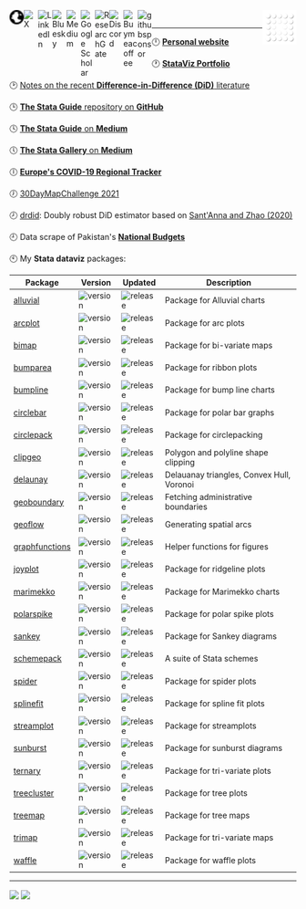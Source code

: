 [<img align="left" alt="Website"        width="25px" src="https://raw.githubusercontent.com/iconic/open-iconic/master/svg/globe.svg" />][website]
[<img align="left" alt="X"              width="25px" src="https://cdn.simpleicons.org/X" />][X]
[<img align="left" alt="LinkedIn"       width="25px" src="https://cdn.simpleicons.org/linkedin" />][linkedin]
[<img align="left" alt="Bluesky"        width="25px" src="https://cdn.simpleicons.org/bluesky" />][bluesky]
[<img align="left" alt="Medium"         width="25px" src="https://cdn.simpleicons.org/medium" />][medium]
[<img align="left" alt="Google Scholar" width="25px" src="https://cdn.simpleicons.org/googlescholar" />][googlescholar]
[<img align="left" alt="ResearchGate"   width="25px" src="https://cdn.simpleicons.org/researchgate" />][researchgate]
[<img align="left" alt="Discord"        width="25px" src="https://cdn.simpleicons.org/discord" />][discord]
[<img align="left" alt="Buymeacoffee"   width="25px" src="https://cdn.simpleicons.org/buymeacoffee" />][buymeacoffee]
[<img align="left" alt="githubsponsor"   width="25px" src="https://cdn.simpleicons.org/github" />][githubsponsor]
<img align="right" alt="GIF" src="bubbles.gif" width="60"/>

<br />

---

:clock12: [**Personal website**](https://asjadnaqvi.github.io/)

:clock1: [**StataViz Portfolio**](https://asjadnaqvi.github.io/stata-portfolio/)

:clock2: [Notes on the recent **Difference-in-Difference (DiD)** literature](https://asjadnaqvi.github.io/DiD/)

:clock3: [**The Stata Guide** repository on **GitHub**](https://github.com/asjadnaqvi/The-Stata-Guide)

:clock4: [**The Stata Guide** on **Medium**](https://medium.com/the-stata-guide)

:clock5: [**The Stata Gallery** on **Medium**](https://medium.com/the-stata-gallery)

:clock6: [**Europe's COVID-19 Regional Tracker**](https://github.com/asjadnaqvi/COVID19-European-Regional-Tracker)

:clock7: [30DayMapChallenge 2021](https://github.com/asjadnaqvi/30DayMapChallenge2021)

:clock8: [drdid](https://github.com/friosavila/csdid_drdid): Doubly robust DiD estimator based on [Sant'Anna and Zhao (2020)](https://psantanna.com/DRDID/)

:clock9: Data scrape of Pakistan's [**National Budgets**](https://github.com/asjadnaqvi/Pakistan-national-budgets)

:clock10: My **Stata dataviz** packages:


|Package|Version|Updated|Description|
|----| ---- | ---- | ----- |
| [alluvial](https://github.com/asjadnaqvi/stata-alluvial) | ![version](https://img.shields.io/github/v/release/asjadnaqvi/stata-alluvial) | ![release](https://img.shields.io/github/release-date/asjadnaqvi/stata-alluvial) | Package for Alluvial charts |
| [arcplot](https://github.com/asjadnaqvi/stata-arcplot) | ![version](https://img.shields.io/github/v/release/asjadnaqvi/stata-arcplot) | ![release](https://img.shields.io/github/release-date/asjadnaqvi/stata-arcplot) | Package for arc plots |
| [bimap](https://github.com/asjadnaqvi/stata-bimap) | ![version](https://img.shields.io/github/v/release/asjadnaqvi/stata-bimap) | ![release](https://img.shields.io/github/release-date/asjadnaqvi/stata-bimap) | Package for bi-variate maps |
| [bumparea](https://github.com/asjadnaqvi/stata-bumparea) | ![version](https://img.shields.io/github/v/release/asjadnaqvi/stata-bumparea) | ![release](https://img.shields.io/github/release-date/asjadnaqvi/stata-bumparea) | Package for ribbon plots |
| [bumpline](https://github.com/asjadnaqvi/stata-bumpline) | ![version](https://img.shields.io/github/v/release/asjadnaqvi/stata-bumpline) | ![release](https://img.shields.io/github/release-date/asjadnaqvi/stata-bumpline) | Package for bump line charts |
| [circlebar](https://github.com/asjadnaqvi/stata-circlebar) | ![version](https://img.shields.io/github/v/release/asjadnaqvi/stata-circlebar) | ![release](https://img.shields.io/github/release-date/asjadnaqvi/stata-circlebar) | Package for polar bar graphs |
| [circlepack](https://github.com/asjadnaqvi/stata-circlepack) | ![version](https://img.shields.io/github/v/release/asjadnaqvi/stata-circlepack) | ![release](https://img.shields.io/github/release-date/asjadnaqvi/stata-circlepack) | Package for circlepacking |
| [clipgeo](https://github.com/asjadnaqvi/stata-clipgeo) | ![version](https://img.shields.io/github/v/release/asjadnaqvi/stata-clipgeo) | ![release](https://img.shields.io/github/release-date/asjadnaqvi/stata-clipgeo) | Polygon and polyline shape clipping |
| [delaunay](https://github.com/asjadnaqvi/stata-delaunay-voronoi) | ![version](https://img.shields.io/github/v/release/asjadnaqvi/stata-delaunay-voronoi) | ![release](https://img.shields.io/github/release-date/asjadnaqvi/stata-delaunay-voronoi) | Delauanay triangles, Convex Hull, Voronoi |
| [geoboundary](https://github.com/asjadnaqvi/stata-geoboundary) | ![version](https://img.shields.io/github/v/release/asjadnaqvi/stata-geoboundary) | ![release](https://img.shields.io/github/release-date/asjadnaqvi/stata-geoboundary) | Fetching administrative boundaries |
| [geoflow](https://github.com/asjadnaqvi/stata-geoflow) | ![version](https://img.shields.io/github/v/release/asjadnaqvi/stata-geoflow) | ![release](https://img.shields.io/github/release-date/asjadnaqvi/stata-geoflow) | Generating spatial arcs |
| [graphfunctions](https://github.com/asjadnaqvi/stata-graphfunctions) | ![version](https://img.shields.io/github/v/release/asjadnaqvi/stata-graphfunctions) | ![release](https://img.shields.io/github/release-date/asjadnaqvi/stata-graphfunctions) | Helper functions for figures |
| [joyplot](https://github.com/asjadnaqvi/stata-joyplot) | ![version](https://img.shields.io/github/v/release/asjadnaqvi/stata-joyplot) | ![release](https://img.shields.io/github/release-date/asjadnaqvi/stata-joyplot) | Package for ridgeline plots |
| [marimekko](https://github.com/asjadnaqvi/stata-marimekko) | ![version](https://img.shields.io/github/v/release/asjadnaqvi/stata-marimekko) | ![release](https://img.shields.io/github/release-date/asjadnaqvi/stata-marimekko) | Package for Marimekko charts |
| [polarspike](https://github.com/asjadnaqvi/stata-polarspike) | ![version](https://img.shields.io/github/v/release/asjadnaqvi/stata-polarspike) | ![release](https://img.shields.io/github/release-date/asjadnaqvi/stata-polarspike) | Package for polar spike plots |
| [sankey](https://github.com/asjadnaqvi/stata-sankey) | ![version](https://img.shields.io/github/v/release/asjadnaqvi/stata-sankey) | ![release](https://img.shields.io/github/release-date/asjadnaqvi/stata-sankey) | Package for Sankey diagrams |
| [schemepack](https://github.com/asjadnaqvi/Stata-schemepack) |  ![version](https://img.shields.io/github/v/release/asjadnaqvi/stata-schemepack) | ![release](https://img.shields.io/github/release-date/asjadnaqvi/stata-schemepack) | A suite of Stata schemes |
| [spider](https://github.com/asjadnaqvi/stata-spider) | ![version](https://img.shields.io/github/v/release/asjadnaqvi/stata-spider) | ![release](https://img.shields.io/github/release-date/asjadnaqvi/stata-spider) | Package for spider plots |
| [splinefit](https://github.com/asjadnaqvi/stata-splinefit) | ![version](https://img.shields.io/github/v/release/asjadnaqvi/stata-splinefit) | ![release](https://img.shields.io/github/release-date/asjadnaqvi/stata-splinefit) | Package for spline fit plots |
| [streamplot](https://github.com/asjadnaqvi/stata-streamplot) | ![version](https://img.shields.io/github/v/release/asjadnaqvi/stata-streamplot) | ![release](https://img.shields.io/github/release-date/asjadnaqvi/stata-streamplot) | Package for streamplots |
| [sunburst](https://github.com/asjadnaqvi/stata-sunburst) | ![version](https://img.shields.io/github/v/release/asjadnaqvi/stata-sunburst) | ![release](https://img.shields.io/github/release-date/asjadnaqvi/stata-sunburst) | Package for sunburst diagrams |
| [ternary](https://github.com/asjadnaqvi/stata-ternary) | ![version](https://img.shields.io/github/v/release/asjadnaqvi/stata-ternary) | ![release](https://img.shields.io/github/release-date/asjadnaqvi/stata-ternary) | Package for tri-variate plots |
| [treecluster](https://github.com/asjadnaqvi/stata-treecluster) | ![version](https://img.shields.io/github/v/release/asjadnaqvi/stata-treecluster) | ![release](https://img.shields.io/github/release-date/asjadnaqvi/stata-treecluster) | Package for tree plots |
| [treemap](https://github.com/asjadnaqvi/stata-treemap) | ![version](https://img.shields.io/github/v/release/asjadnaqvi/stata-treemap) | ![release](https://img.shields.io/github/release-date/asjadnaqvi/stata-treemap) | Package for tree maps |
| [trimap](https://github.com/asjadnaqvi/stata-trimap) | ![version](https://img.shields.io/github/v/release/asjadnaqvi/stata-trimap) | ![release](https://img.shields.io/github/release-date/asjadnaqvi/stata-trimap) | Package for tri-variate maps |
| [waffle](https://github.com/asjadnaqvi/stata-waffle) | ![version](https://img.shields.io/github/v/release/asjadnaqvi/stata-waffle) | ![release](https://img.shields.io/github/release-date/asjadnaqvi/stata-waffle) | Package for waffle plots |



---

<img height=170 align="center" src="https://github-readme-stats.vercel.app/api?username=asjadnaqvi&theme=transparent" /> <img height=170 align="center" src="https://github-readme-stats.vercel.app/api/top-langs/?username=asjadnaqvi&theme=transparent&hide=javascript,html,ruby,css,batchfile" />

[website]: https://asjadnaqvi.github.io/
[X]: https://twitter.com/AsjadNaqvi
[bluesky]: https://bsky.app/profile/asjadnaqvi.bsky.social
[medium]: https://medium.com/the-stata-guide
[linkedin]:https://www.linkedin.com/in/asjadnaqvi
[researchgate]: https://www.researchgate.net/profile/Asjad-Naqvi-2
[googlescholar]: https://scholar.google.com/citations?user=oWGGVpYAAAAJ&hl=en
[buymeacoffee]: https://www.buymeacoffee.com/asjadnaqvi
[discord]: https://discord.gg/qpHZtX6Xkk
[githubsponsor]: https://github.com/sponsors/asjadnaqvi




 
<br />

<!--- [!["Buy Me A Coffee!!!"](https://www.buymeacoffee.com/assets/img/custom_images/orange_img.png)](https://www.buymeacoffee.com/asjadnaqvi) --->

<!--- [upwork]: https://www.upwork.com/freelancers/~010f9b79421dbba638 --->
<!--- [<img align="left" alt="UpWork"         width="25px" src="https://cdn.jsdelivr.net/npm/simple-icons@v5.21.1/icons/upwork.svg" />][upwork]
 --->

<!--- ![GitHub stats](https://github-readme-stats.vercel.app/api?username=asjadnaqvi&show_icons=true&hide=prs,issues&hide_title=true)  --->

<!--- <img align="left" src="https://github-readme-stats.vercel.app/api/top-langs/?username=asjadnaqvi&layout=compact&hide=batchfile" alt="asjadnaqvi" /> --->

 <!---*1: Mathematics is the language of nature. 2: Everything around us can be represented and understood through numbers. 3: If you graph the numbers of any system, patterns emerge. (Pi, 1998)* --->


